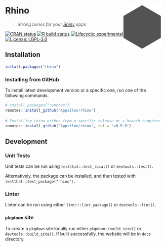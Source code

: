 # Rhino <a href="https://appsilon.github.io/rhino/"><img src="man/figures/rhino.png" align="right" alt="Rhino logo" height="140"></a>
> _Strong bones for your [Shiny](https://shiny.rstudio.com/) apps_

<!-- badges: start -->
[![CRAN status](https://www.r-pkg.org/badges/version/rhino)](https://cran.r-project.org/package=rhino)
[![R build status](https://github.com/Appsilon/rhino/workflows/R-CMD-check/badge.svg)](https://github.com/Appsilon/rhino/actions)
[![Lifecycle: experimental](https://img.shields.io/badge/lifecycle-experimental-orange.svg)](https://lifecycle.r-lib.org/articles/stages.html#experimental)
[![License: LGPL-3.0](https://img.shields.io/badge/License-LGPL--3.0-blue.svg)](https://opensource.org/licenses/LGPL-3.0)
<!-- badges: end -->

## Installation
```r
install.packages("rhino")
```

### Installing from GitHub
To install latest development version or a specific one, run one of the following commands.
```r
# install.packages("remotes")
remotes::install_github("Appsilon/rhino")

# Installing rhino either from a specific release or a branch requires providing `ref` argument:
remotes::install_github("Appsilon/rhino", ref = "v0.5.0")
```


## Development
### Unit Tests
Unit tests can be run using `testthat::test_local()` or `devtools::test()`.

Alternatively, the package can be installed, and then tested with `testthat::test_package("rhino")`.

### Linter
Linter can be run using either `lintr::lint_package()` or `devtools::lint()`.

### `pkgdown` site
To create a `pkgdown` site locally run either `pkgdown::build_site()` or `devtools::build_site()`.
If built successfully, the website will be in `docs` directory.
